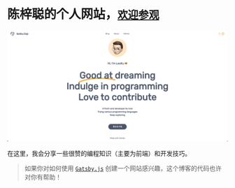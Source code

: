 # 陈梓聪的个人网站，[`欢迎参观`](https://leoku.top/)

![](./img/screenshoot.png)

在这里，我会分享一些很赞的编程知识（主要为前端）和开发技巧。

> 如果你对如何使用 [`Gatsby.js`](https://www.gatsbyjs.com/) 创建一个网站感兴趣，这个博客的代码也许对你有帮助！
